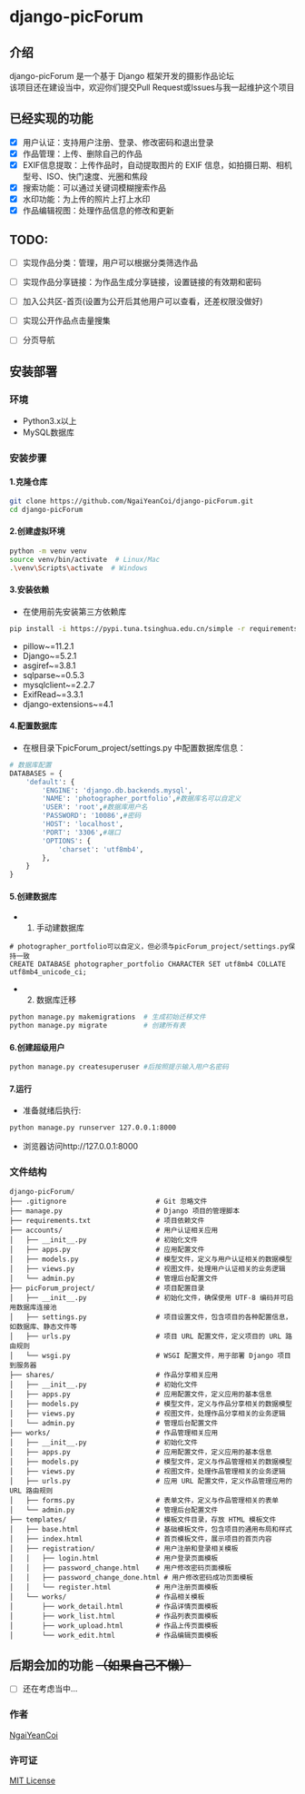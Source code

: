 # django-picForum
## 介绍
django-picForum 是一个基于 Django 框架开发的摄影作品论坛  
该项目还在建设当中，欢迎你们提交Pull Request或Issues与我一起维护这个项目

## 已经实现的功能
- [X] 用户认证：支持用户注册、登录、修改密码和退出登录
- [X] 作品管理：上传、删除自己的作品
- [X] EXIF信息提取：上传作品时，自动提取图片的 EXIF 信息，如拍摄日期、相机型号、ISO、快门速度、光圈和焦段
- [X] 搜索功能：可以通过关键词模糊搜索作品
- [X] 水印功能：为上传的照片上打上水印
- [X] 作品编辑视图：处理作品信息的修改和更新

## TODO:
- [ ] 实现作品分类：管理，用户可以根据分类筛选作品
- [ ] 实现作品分享链接：为作品生成分享链接，设置链接的有效期和密码
- [ ] 加入公共区-首页(设置为公开后其他用户可以查看，还差权限没做好)
- [ ] 实现公开作品点击量搜集
- [ ] 分页导航


## 安装部署

### 环境
- Python3.x以上
- MySQL数据库

### 安装步骤
#### 1.克隆仓库
```bash
git clone https://github.com/NgaiYeanCoi/django-picForum.git
cd django-picForum
```
#### 2.创建虚拟环境
```bash
python -m venv venv
source venv/bin/activate  # Linux/Mac
.\venv\Scripts\activate  # Windows
```
#### 3.安装依赖
- 在使用前先安装第三方依赖库
```bash
pip install -i https://pypi.tuna.tsinghua.edu.cn/simple -r requirements.txt
```

- pillow~=11.2.1
- Django~=5.2.1
- asgiref~=3.8.1
- sqlparse~=0.5.3
- mysqlclient~=2.2.7
- ExifRead~=3.3.1
- django-extensions~=4.1

#### 4.配置数据库
- 在根目录下picForum_project/settings.py 中配置数据库信息：
```python
# 数据库配置
DATABASES = {
    'default': {
        'ENGINE': 'django.db.backends.mysql',
        'NAME': 'photographer_portfolio',#数据库名可以自定义
        'USER': 'root',#数据库用户名
        'PASSWORD': '10086',#密码
        'HOST': 'localhost',
        'PORT': '3306',#端口
        'OPTIONS': {
            'charset': 'utf8mb4',
        },
    }
}
```
#### 5.创建数据库
- 1. 手动建数据库
```mysql
# photographer_portfolio可以自定义，但必须与picForum_project/settings.py保持一致
CREATE DATABASE photographer_portfolio CHARACTER SET utf8mb4 COLLATE utf8mb4_unicode_ci;
```
- 2. 数据库迁移
```bash
python manage.py makemigrations  # 生成初始迁移文件
python manage.py migrate         # 创建所有表
```
#### 6.创建超级用户
```bash
python manage.py createsuperuser #后按照提示输入用户名密码
```

#### 7.运行
- 准备就绪后执行:
```bash
python manage.py runserver 127.0.0.1:8000
```
- 浏览器访问http://127.0.0.1:8000

### 文件结构
```plaintext
django-picForum/
├── .gitignore                      # Git 忽略文件
├── manage.py                       # Django 项目的管理脚本
├── requirements.txt                # 项目依赖文件
├── accounts/                       # 用户认证相关应用
│   ├── __init__.py                 # 初始化文件
│   ├── apps.py                     # 应用配置文件
│   ├── models.py                   # 模型文件，定义与用户认证相关的数据模型
│   ├── views.py                    # 视图文件，处理用户认证相关的业务逻辑
│   └── admin.py                    # 管理后台配置文件
├── picForum_project/               # 项目配置目录
│   ├── __init__.py                 # 初始化文件，确保使用 UTF-8 编码并可启用数据库连接池
│   ├── settings.py                 # 项目设置文件，包含项目的各种配置信息，如数据库、静态文件等
│   ├── urls.py                     # 项目 URL 配置文件，定义项目的 URL 路由规则
│   └── wsgi.py                     # WSGI 配置文件，用于部署 Django 项目到服务器
├── shares/                         # 作品分享相关应用
│   ├── __init__.py                 # 初始化文件
│   ├── apps.py                     # 应用配置文件，定义应用的基本信息
│   ├── models.py                   # 模型文件，定义与作品分享相关的数据模型
│   ├── views.py                    # 视图文件，处理作品分享相关的业务逻辑
│   └── admin.py                    # 管理后台配置文件
├── works/                          # 作品管理相关应用
│   ├── __init__.py                 # 初始化文件
│   ├── apps.py                     # 应用配置文件，定义应用的基本信息
│   ├── models.py                   # 模型文件，定义与作品管理相关的数据模型
│   ├── views.py                    # 视图文件，处理作品管理相关的业务逻辑
│   ├── urls.py                     # 应用 URL 配置文件，定义作品管理应用的 URL 路由规则
│   ├── forms.py                    # 表单文件，定义与作品管理相关的表单
│   └── admin.py                    # 管理后台配置文件
├── templates/                      # 模板文件目录，存放 HTML 模板文件
│   ├── base.html                   # 基础模板文件，包含项目的通用布局和样式
│   ├── index.html                  # 首页模板文件，展示项目的首页内容
│   ├── registration/               # 用户注册和登录相关模板
│   │   ├── login.html              # 用户登录页面模板
│   │   ├── password_change.html    # 用户修改密码页面模板
│   │   ├── password_change_done.html # 用户修改密码成功页面模板
│   │   └── register.html           # 用户注册页面模板
│   └── works/                      # 作品相关模板
│       ├── work_detail.html        # 作品详情页面模板
│       ├── work_list.html          # 作品列表页面模板
│       ├── work_upload.html        # 作品上传页面模板
│       └── work_edit.html          # 作品编辑页面模板
```

## 后期会加的功能 ~~（如果自己不懒）~~
- [ ] 还在考虑当中...

### 作者
[NgaiYeanCoi](https://github.com/NgaiYeanCoi)

### 许可证
[MIT License](https://github.com/NgaiYeanCoi/django-picForum/blob/main/LICENSE)
